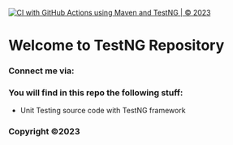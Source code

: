 [![CI with GitHub Actions using Maven and TestNG | © 2023](https://github.com/holeshit1234/SWT301-test/actions/workflows/maven.yml/badge.svg)](https://github.com/holeshit1234/SWT301-test/actions/workflows/maven.yml)
# Welcome to TestNG Repository
### Connect me via:

### You will find in this repo the following stuff:
* Unit Testing source code with TestNG framework
### Copyright &#169;2023

